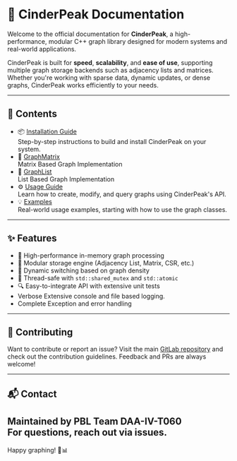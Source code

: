 # 🌋 CinderPeak Documentation

Welcome to the official documentation for **CinderPeak**, a high-performance, modular C++ graph library designed for modern systems and real-world applications.

CinderPeak is built for **speed**, **scalability**, and **ease of use**, supporting multiple graph storage backends such as adjacency lists and matrices. Whether you're working with sparse data, dynamic updates, or dense graphs, CinderPeak works efficiently to your needs.

---

## 📖 Contents

- 📦 [Installation Guide](installation.md)  
  Step-by-step instructions to build and install CinderPeak on your system.
- 🍎 [GraphMatrix](GraphMatrix.md) <br>
  Matrix Based Graph Implementation
- 🍎 [GraphList](GraphList.md) <br>
  List Based Graph Implementation
- ⚙️ [Usage Guide](usage.md)  
  Learn how to create, modify, and query graphs using CinderPeak's API.
- 💡 [Examples](examples/GraphMatrixExample.md)  
  Real-world usage examples, starting with how to use the graph classes.

---

## ✨ Features

- 🚀 High-performance in-memory graph processing
- 🧩 Modular storage engine (Adjacency List, Matrix, CSR, etc.)
- 🔄 Dynamic switching based on graph density
- 🧵 Thread-safe with `std::shared_mutex` and `std::atomic`
- 🔍 Easy-to-integrate API with extensive unit tests
- Verbose Extensive console and file based logging.
- Complete Exception and error handling 

---

## 🙌 Contributing

Want to contribute or report an issue? Visit the main [GitLab repository](../) and check out the contribution guidelines. Feedback and PRs are always welcome!

---

## 📬 Contact

Maintained by PBL Team **DAA-IV-T060**  
For questions, reach out via issues.
---

Happy graphing! 🧠📊
